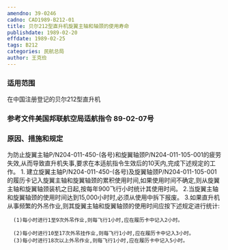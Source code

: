 ```yaml
---
amendno: 39-0246
cadno: CAD1989-B212-01
title: 贝尔212型直升机旋翼主轴和轴颈的使用寿命
publishdate: 1989-02-20
effdate: 1989-02-25
tags: B212
categories: 民航总局
author: 王克俭
---
```


### 适用范围 
在中国注册登记的贝尔212型直升机

### 参考文件美国邦联航空局适航指令 89-02-07号

### 原因、措施和规定 
为防止旋翼主轴P/N204-011-450-(各号)和旋翼轴颈P/N204-011-105-001的疲劳失效,从而导致直升机失事,要求在本适航指令生效后的10天内,完成下述规定的工作。 
1.
建立旋翼主轴P/N204-011-450-(各号)及旋翼轴颈P/N204-011-105-001的履历卡记入旋翼主轴和旋翼轴颈的累积使用时间,如果使用时间不确定,则从旋翼主轴和旋翼轴颈装机之日起,按每年900飞行小时统计其使用时间。 
    2.当旋翼主轴和旋翼轴颈的使用时间达到15,000小时时,必须从使用中拆下报废。 
    3.如果直升机从事频繁的外吊作业,则其旋翼主轴和旋翼轴颈的使用时间应按下述规定进行统计: 

      (1)每小时进行1至9次外吊作业,则每飞行1小时,应在履历卡中记入2小时。 
  
      (2)每小时进行10至17次外吊挂作业,则每飞行1小时,应在履历卡中记入3小时。 
      (3)每小时进行18次以上外吊作业,则每飞行1小时,应在履历卡中记入5小时。

